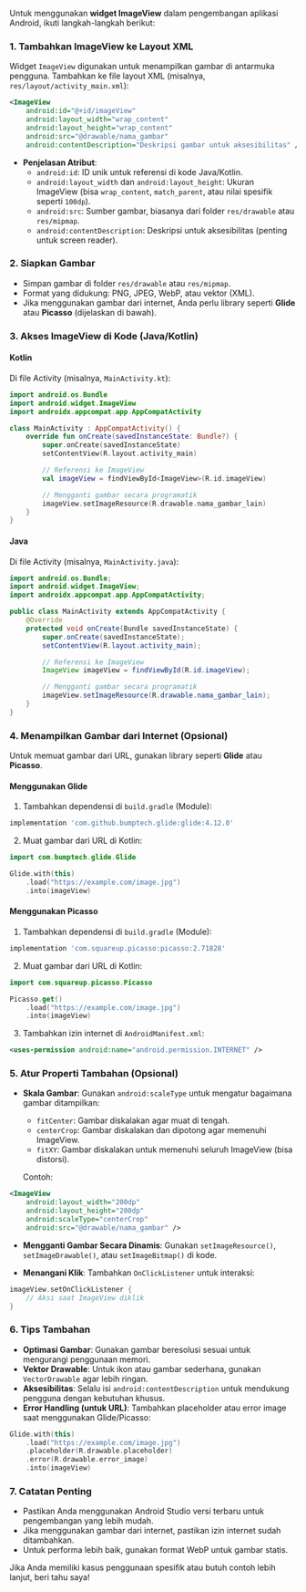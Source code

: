 Untuk menggunakan **widget ImageView** dalam pengembangan aplikasi Android, ikuti langkah-langkah berikut:

### 1. **Tambahkan ImageView ke Layout XML**
Widget `ImageView` digunakan untuk menampilkan gambar di antarmuka pengguna. Tambahkan ke file layout XML (misalnya, `res/layout/activity_main.xml`):

```xml
<ImageView
    android:id="@+id/imageView"
    android:layout_width="wrap_content"
    android:layout_height="wrap_content"
    android:src="@drawable/nama_gambar"
    android:contentDescription="Deskripsi gambar untuk aksesibilitas" />
```

- **Penjelasan Atribut**:
  - `android:id`: ID unik untuk referensi di kode Java/Kotlin.
  - `android:layout_width` dan `android:layout_height`: Ukuran ImageView (bisa `wrap_content`, `match_parent`, atau nilai spesifik seperti `100dp`).
  - `android:src`: Sumber gambar, biasanya dari folder `res/drawable` atau `res/mipmap`.
  - `android:contentDescription`: Deskripsi untuk aksesibilitas (penting untuk screen reader).

### 2. **Siapkan Gambar**
- Simpan gambar di folder `res/drawable` atau `res/mipmap`.
- Format yang didukung: PNG, JPEG, WebP, atau vektor (XML).
- Jika menggunakan gambar dari internet, Anda perlu library seperti **Glide** atau **Picasso** (dijelaskan di bawah).

### 3. **Akses ImageView di Kode (Java/Kotlin)**

#### **Kotlin**
Di file Activity (misalnya, `MainActivity.kt`):

```kotlin
import android.os.Bundle
import android.widget.ImageView
import androidx.appcompat.app.AppCompatActivity

class MainActivity : AppCompatActivity() {
    override fun onCreate(savedInstanceState: Bundle?) {
        super.onCreate(savedInstanceState)
        setContentView(R.layout.activity_main)

        // Referensi ke ImageView
        val imageView = findViewById<ImageView>(R.id.imageView)

        // Mengganti gambar secara programatik
        imageView.setImageResource(R.drawable.nama_gambar_lain)
    }
}
```

#### **Java**
Di file Activity (misalnya, `MainActivity.java`):

```java
import android.os.Bundle;
import android.widget.ImageView;
import androidx.appcompat.app.AppCompatActivity;

public class MainActivity extends AppCompatActivity {
    @Override
    protected void onCreate(Bundle savedInstanceState) {
        super.onCreate(savedInstanceState);
        setContentView(R.layout.activity_main);

        // Referensi ke ImageView
        ImageView imageView = findViewById(R.id.imageView);

        // Mengganti gambar secara programatik
        imageView.setImageResource(R.drawable.nama_gambar_lain);
    }
}
```

### 4. **Menampilkan Gambar dari Internet (Opsional)**
Untuk memuat gambar dari URL, gunakan library seperti **Glide** atau **Picasso**.

#### **Menggunakan Glide**
1. Tambahkan dependensi di `build.gradle` (Module):

```gradle
implementation 'com.github.bumptech.glide:glide:4.12.0'
```

2. Muat gambar dari URL di Kotlin:

```kotlin
import com.bumptech.glide.Glide

Glide.with(this)
    .load("https://example.com/image.jpg")
    .into(imageView)
```

#### **Menggunakan Picasso**
1. Tambahkan dependensi di `build.gradle` (Module):

```gradle
implementation 'com.squareup.picasso:picasso:2.71828'
```

2. Muat gambar dari URL di Kotlin:

```kotlin
import com.squareup.picasso.Picasso

Picasso.get()
    .load("https://example.com/image.jpg")
    .into(imageView)
```

3. Tambahkan izin internet di `AndroidManifest.xml`:

```xml
<uses-permission android:name="android.permission.INTERNET" />
```

### 5. **Atur Properti Tambahan (Opsional)**
- **Skala Gambar**: Gunakan `android:scaleType` untuk mengatur bagaimana gambar ditampilkan:
  - `fitCenter`: Gambar diskalakan agar muat di tengah.
  - `centerCrop`: Gambar diskalakan dan dipotong agar memenuhi ImageView.
  - `fitXY`: Gambar diskalakan untuk memenuhi seluruh ImageView (bisa distorsi).
  
  Contoh:

```xml
<ImageView
    android:layout_width="200dp"
    android:layout_height="200dp"
    android:scaleType="centerCrop"
    android:src="@drawable/nama_gambar" />
```

- **Mengganti Gambar Secara Dinamis**: Gunakan `setImageResource()`, `setImageDrawable()`, atau `setImageBitmap()` di kode.

- **Menangani Klik**: Tambahkan `OnClickListener` untuk interaksi:

```kotlin
imageView.setOnClickListener {
    // Aksi saat ImageView diklik
}
```

### 6. **Tips Tambahan**
- **Optimasi Gambar**: Gunakan gambar beresolusi sesuai untuk mengurangi penggunaan memori.
- **Vektor Drawable**: Untuk ikon atau gambar sederhana, gunakan `VectorDrawable` agar lebih ringan.
- **Aksesibilitas**: Selalu isi `android:contentDescription` untuk mendukung pengguna dengan kebutuhan khusus.
- **Error Handling (untuk URL)**: Tambahkan placeholder atau error image saat menggunakan Glide/Picasso:

```kotlin
Glide.with(this)
    .load("https://example.com/image.jpg")
    .placeholder(R.drawable.placeholder)
    .error(R.drawable.error_image)
    .into(imageView)
```

### 7. **Catatan Penting**
- Pastikan Anda menggunakan Android Studio versi terbaru untuk pengembangan yang lebih mudah.
- Jika menggunakan gambar dari internet, pastikan izin internet sudah ditambahkan.
- Untuk performa lebih baik, gunakan format WebP untuk gambar statis.

Jika Anda memiliki kasus penggunaan spesifik atau butuh contoh lebih lanjut, beri tahu saya!